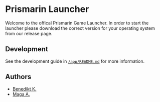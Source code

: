 # Prismarin Launcher

Welcome to the offical Prismarin Game Launcher. In order to start the launcher please download the correct version for your operating system from our release page.

## Development

See the development guide in [`/app/README.md`](./app/README.md) for more information.

## Authors
- [Benedikt K.]("https://github.com/benediktkaiser")
- [Maga A.]("https://github.com/reapermaga")
